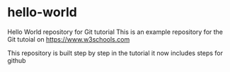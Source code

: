 # hello-world
Hello World repository for Git tutorial
This is an example repository for the Git tutoial on https://www.w3schools.com

This repository is built step by step in the tutorial
it now includes steps for github
